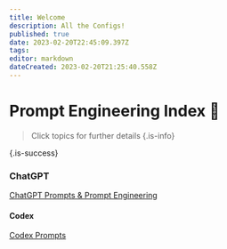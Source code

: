 ```yaml
---
title: Welcome
description: All the Configs!
published: true
date: 2023-02-20T22:45:09.397Z
tags: 
editor: markdown
dateCreated: 2023-02-20T21:25:40.558Z
---
```


# Prompt Engineering Index 🤖
> Click topics for further details
{.is-info}
> 
{.is-success}

### ChatGPT
[ChatGPT Prompts & Prompt Engineering](/ai-prompts/chatgpt/prompts-prompt-engineering)


#### Codex
[Codex Prompts](/ai-prompts/codex/codex-prompts)